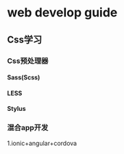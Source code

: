 # web develop guide
## Css学习
### Css预处理器
#### Sass(Scss)
#### LESS
#### Stylus
### 混合app开发
1.ionic+angular+cordova